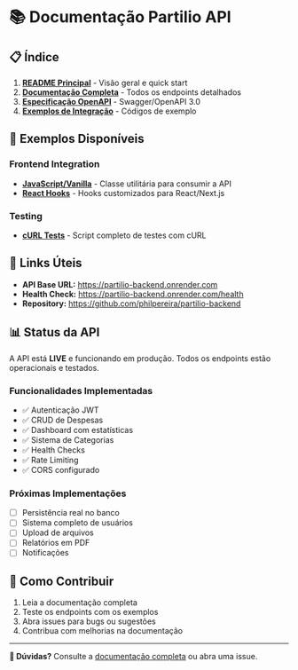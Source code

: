 # 📚 Documentação Partilio API

## 📋 Índice

1. **[README Principal](../README.md)** - Visão geral e quick start
2. **[Documentação Completa](./API-DOCS.md)** - Todos os endpoints detalhados
3. **[Especificação OpenAPI](./swagger.yaml)** - Swagger/OpenAPI 3.0
4. **[Exemplos de Integração](./examples/)** - Códigos de exemplo

## 🚀 Exemplos Disponíveis

### Frontend Integration
- **[JavaScript/Vanilla](./examples/frontend-integration.js)** - Classe utilitária para consumir a API
- **[React Hooks](./examples/react-hooks.jsx)** - Hooks customizados para React/Next.js

### Testing
- **[cURL Tests](./examples/curl-tests.sh)** - Script completo de testes com cURL

## 🔗 Links Úteis

- **API Base URL:** https://partilio-backend.onrender.com
- **Health Check:** https://partilio-backend.onrender.com/health
- **Repository:** https://github.com/philpereira/partilio-backend

## 📊 Status da API

A API está **LIVE** e funcionando em produção. Todos os endpoints estão operacionais e testados.

### Funcionalidades Implementadas
- ✅ Autenticação JWT
- ✅ CRUD de Despesas  
- ✅ Dashboard com estatísticas
- ✅ Sistema de Categorias
- ✅ Health Checks
- ✅ Rate Limiting
- ✅ CORS configurado

### Próximas Implementações
- [ ] Persistência real no banco
- [ ] Sistema completo de usuários
- [ ] Upload de arquivos
- [ ] Relatórios em PDF
- [ ] Notificações

## 🎯 Como Contribuir

1. Leia a documentação completa
2. Teste os endpoints com os exemplos
3. Abra issues para bugs ou sugestões
4. Contribua com melhorias na documentação

---

**📧 Dúvidas?** Consulte a [documentação completa](./API-DOCS.md) ou abra uma issue.
